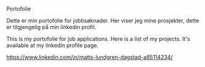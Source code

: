 Portofolie

Dette er min portofolie for jobbsøknader.
Her viser jeg mine prosjekter, dette er tilgjengelig
på min linkedin profil.

This is my portofolie for job applications.
Here is a list of my projects.
It's available at my linkedin profile page.

https://www.linkedin.com/in/matts-lundgren-dagstad-a85114234/
